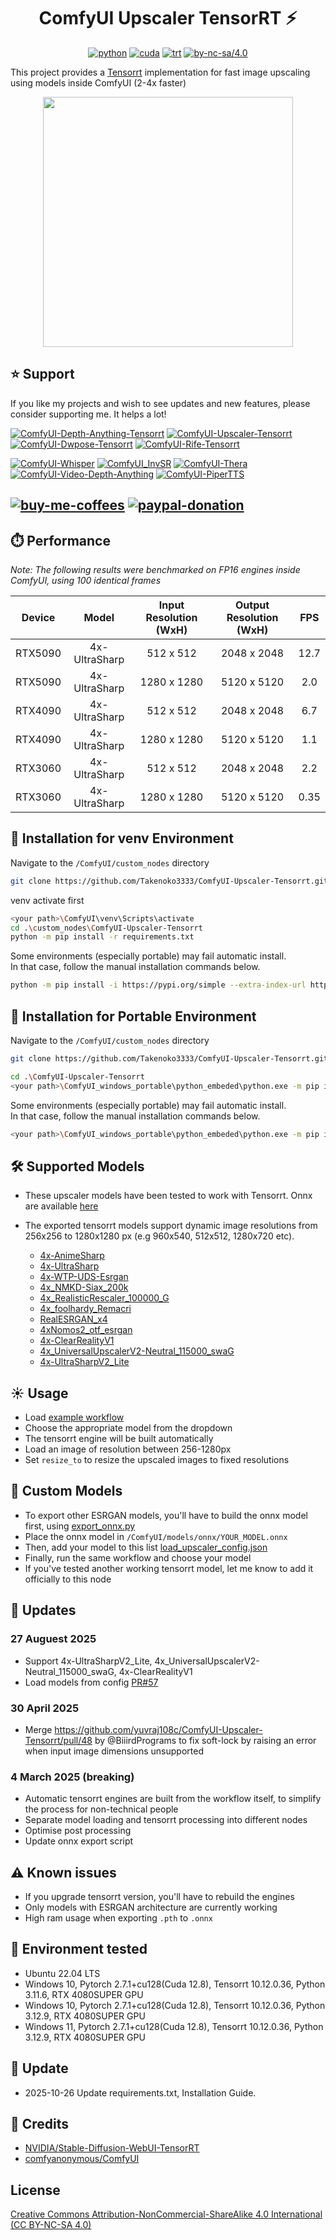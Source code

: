 <div align="center">

# ComfyUI Upscaler TensorRT ⚡

[![python](https://img.shields.io/badge/python-3.11.6-green)](https://www.python.org/downloads/release/python-3116/)
[![cuda](https://img.shields.io/badge/cuda-12.8-green)](https://developer.nvidia.com/cuda-downloads)
[![trt](https://img.shields.io/badge/TRT-10.12.0.36-green)](https://developer.nvidia.com/tensorrt)
[![by-nc-sa/4.0](https://img.shields.io/badge/license-CC--BY--NC--SA--4.0-lightgrey)](https://creativecommons.org/licenses/by-nc-sa/4.0/deed.en)

</div>

This project provides a [Tensorrt](https://github.com/NVIDIA/TensorRT) implementation for fast image upscaling using models inside ComfyUI (2-4x faster)

<p align="center">
  <img src="assets/node_v3.png" style="height: 400px" />
</p>

## ⭐ Support
If you like my projects and wish to see updates and new features, please consider supporting me. It helps a lot! 

[![ComfyUI-Depth-Anything-Tensorrt](https://img.shields.io/badge/ComfyUI--Depth--Anything--Tensorrt-blue?style=flat-square)](https://github.com/yuvraj108c/ComfyUI-Depth-Anything-Tensorrt)
[![ComfyUI-Upscaler-Tensorrt](https://img.shields.io/badge/ComfyUI--Upscaler--Tensorrt-blue?style=flat-square)](https://github.com/yuvraj108c/ComfyUI-Upscaler-Tensorrt)
[![ComfyUI-Dwpose-Tensorrt](https://img.shields.io/badge/ComfyUI--Dwpose--Tensorrt-blue?style=flat-square)](https://github.com/yuvraj108c/ComfyUI-Dwpose-Tensorrt)
[![ComfyUI-Rife-Tensorrt](https://img.shields.io/badge/ComfyUI--Rife--Tensorrt-blue?style=flat-square)](https://github.com/yuvraj108c/ComfyUI-Rife-Tensorrt)

[![ComfyUI-Whisper](https://img.shields.io/badge/ComfyUI--Whisper-gray?style=flat-square)](https://github.com/yuvraj108c/ComfyUI-Whisper)
[![ComfyUI_InvSR](https://img.shields.io/badge/ComfyUI__InvSR-gray?style=flat-square)](https://github.com/yuvraj108c/ComfyUI_InvSR)
[![ComfyUI-Thera](https://img.shields.io/badge/ComfyUI--Thera-gray?style=flat-square)](https://github.com/yuvraj108c/ComfyUI-Thera)
[![ComfyUI-Video-Depth-Anything](https://img.shields.io/badge/ComfyUI--Video--Depth--Anything-gray?style=flat-square)](https://github.com/yuvraj108c/ComfyUI-Video-Depth-Anything)
[![ComfyUI-PiperTTS](https://img.shields.io/badge/ComfyUI--PiperTTS-gray?style=flat-square)](https://github.com/yuvraj108c/ComfyUI-PiperTTS)

[![buy-me-coffees](https://i.imgur.com/3MDbAtw.png)](https://www.buymeacoffee.com/yuvraj108cZ)
[![paypal-donation](https://i.imgur.com/w5jjubk.png)](https://paypal.me/yuvraj108c)
---

## ⏱️ Performance

_Note: The following results were benchmarked on FP16 engines inside ComfyUI, using 100 identical frames_

| Device |     Model     | Input Resolution (WxH) | Output Resolution (WxH) | FPS |
| :----: | :-----------: | :--------------------: | :---------------------: | :-: |
|  RTX5090  | 4x-UltraSharp |       512 x 512        |       2048 x 2048       |  12.7  |
|  RTX5090  | 4x-UltraSharp |       1280 x 1280      |       5120 x 5120       |  2.0  |
|  RTX4090  | 4x-UltraSharp |       512 x 512        |       2048 x 2048       |  6.7  |
|  RTX4090  | 4x-UltraSharp |       1280 x 1280      |       5120 x 5120       |  1.1  |
|  RTX3060  | 4x-UltraSharp |       512 x 512        |       2048 x 2048       |  2.2  |
|  RTX3060  | 4x-UltraSharp |       1280 x 1280      |       5120 x 5120       |  0.35  |

## 🚀 Installation for venv Environment
Navigate to the `/ComfyUI/custom_nodes` directory
```bash
git clone https://github.com/Takenoko3333/ComfyUI-Upscaler-Tensorrt.git
```
venv activate first
```bash
<your path>\ComfyUI\venv\Scripts\activate
cd .\custom_nodes\ComfyUI-Upscaler-Tensorrt
python -m pip install -r requirements.txt
```
Some environments (especially portable) may fail automatic install.  
In that case, follow the manual installation commands below.
```bash
python -m pip install -i https://pypi.org/simple --extra-index-url https://pypi.nvidia.com tensorrt-cu12==10.12.0.36 tensorrt-cu12-bindings==10.12.0.36 tensorrt-cu12-libs==10.12.0.36
```

## 💼 Installation for Portable Environment
 Navigate to the `/ComfyUI/custom_nodes` directory
```bash
git clone https://github.com/Takenoko3333/ComfyUI-Upscaler-Tensorrt.git
```
```bash
cd .\ComfyUI-Upscaler-Tensorrt
<your path>\ComfyUI_windows_portable\python_embeded\python.exe -m pip install -r requirements.txt
```
Some environments (especially portable) may fail automatic install.  
In that case, follow the manual installation commands below.
```bash
<your path>\ComfyUI_windows_portable\python_embeded\python.exe -m pip install -i https://pypi.org/simple --extra-index-url https://pypi.nvidia.com tensorrt-cu12==10.12.0.36 tensorrt-cu12-bindings==10.12.0.36 tensorrt-cu12-libs==10.12.0.36
```

## 🛠️ Supported Models

- These upscaler models have been tested to work with Tensorrt. Onnx are available [here](https://huggingface.co/yuvraj108c/ComfyUI-Upscaler-Onnx/tree/main)
- The exported tensorrt models support dynamic image resolutions from 256x256 to 1280x1280 px (e.g 960x540, 512x512, 1280x720 etc).

   - [4x-AnimeSharp](https://openmodeldb.info/models/4x-AnimeSharp)
   - [4x-UltraSharp](https://openmodeldb.info/models/4x-UltraSharp)
   - [4x-WTP-UDS-Esrgan](https://openmodeldb.info/models/4x-WTP-UDS-Esrgan)
   - [4x_NMKD-Siax_200k](https://openmodeldb.info/models/4x-NMKD-Siax-CX)
   - [4x_RealisticRescaler_100000_G](https://openmodeldb.info/models/4x-RealisticRescaler)
   - [4x_foolhardy_Remacri](https://openmodeldb.info/models/4x-Remacri)
   - [RealESRGAN_x4](https://openmodeldb.info/models/4x-realesrgan-x4plus)
   - [4xNomos2_otf_esrgan](https://openmodeldb.info/models/4x-Nomos2-otf-esrgan)
   - [4x-ClearRealityV1](https://openmodeldb.info/models/4x-ClearRealityV1)
   - [4x_UniversalUpscalerV2-Neutral_115000_swaG](https://openmodeldb.info/models/4x-UniversalUpscalerV2-Neutral)
   - [4x-UltraSharpV2_Lite](https://huggingface.co/Kim2091/UltraSharpV2) 

## ☀️ Usage

- Load [example workflow](assets/tensorrt_upscaling_workflow.json) 
- Choose the appropriate model from the dropdown
- The tensorrt engine will be built automatically
- Load an image of resolution between 256-1280px
- Set `resize_to` to resize the upscaled images to fixed resolutions

## 🔧 Custom Models
- To export other ESRGAN models, you'll have to build the onnx model first, using [export_onnx.py](scripts/export_onnx.py) 
- Place the onnx model in `/ComfyUI/models/onnx/YOUR_MODEL.onnx`
- Then, add your model to this list [load_upscaler_config.json](load_upscaler_config.json)
- Finally, run the same workflow and choose your model
- If you've tested another working tensorrt model, let me know to add it officially to this node

## 🚨 Updates
### 27 Auguest 2025
- Support 4x-UltraSharpV2_Lite, 4x_UniversalUpscalerV2-Neutral_115000_swaG, 4x-ClearRealityV1
- Load models from config [PR#57](https://github.com/yuvraj108c/ComfyUI-Upscaler-Tensorrt/pull/57)

### 30 April 2025
- Merge https://github.com/yuvraj108c/ComfyUI-Upscaler-Tensorrt/pull/48 by @BiiirdPrograms to fix soft-lock by raising an error when input image dimensions unsupported
### 4 March 2025 (breaking)
- Automatic tensorrt engines are built from the workflow itself, to simplify the process for non-technical people
- Separate model loading and tensorrt processing into different nodes
- Optimise post processing
- Update onnx export script

## ⚠️ Known issues

- If you upgrade tensorrt version, you'll have to rebuild the engines
- Only models with ESRGAN architecture are currently working
- High ram usage when exporting `.pth` to `.onnx`

## 🤖 Environment tested

- Ubuntu 22.04 LTS
- Windows 10, Pytorch 2.7.1+cu128(Cuda 12.8), Tensorrt 10.12.0.36, Python 3.11.6, RTX 4080SUPER GPU
- Windows 10, Pytorch 2.7.1+cu128(Cuda 12.8), Tensorrt 10.12.0.36, Python 3.12.9, RTX 4080SUPER GPU
- Windows 11, Pytorch 2.7.1+cu128(Cuda 12.8), Tensorrt 10.12.0.36, Python 3.12.9, RTX 4080SUPER GPU

## 📅 Update
- 2025-10-26 Update requirements.txt, Installation Guide.

## 👏 Credits

- [NVIDIA/Stable-Diffusion-WebUI-TensorRT](https://github.com/NVIDIA/Stable-Diffusion-WebUI-TensorRT)
- [comfyanonymous/ComfyUI](https://github.com/comfyanonymous/ComfyUI)

## License

[Creative Commons Attribution-NonCommercial-ShareAlike 4.0 International (CC BY-NC-SA 4.0)](https://creativecommons.org/licenses/by-nc-sa/4.0/)
